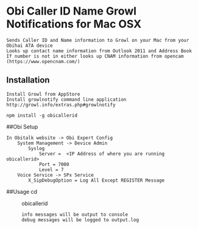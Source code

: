 # Obi Caller ID Name Growl Notifications for Mac OSX
    Sends Caller ID and Name information to Growl on your Mac from your Obihai ATA device
    Looks up contact name information from Outlook 2011 and Address Book
    If number is not in either looks up CNAM information from opencam (https://www.opencnam.com/)


## Installation
    Install Growl from AppStore
    Install growlnotify command line application http://growl.info/extras.php#growlnotify

    npm install -g obicallerid

##Obi Setup

    In Obitalk website -> Obi Expert Config
        System Management -> Device Admin
            Syslog
                Server =  <IP Address of where you are running obicallerid>
                Port = 7000
                Level = 7
        Voice Service -> SPx Service
            X_SipDebugOption = Log All Except REGISTER Message

##Usage
    cd <dir of your choice>
    obicallerid

    info messages will be output to console
    debug messages will be logged to output.log
